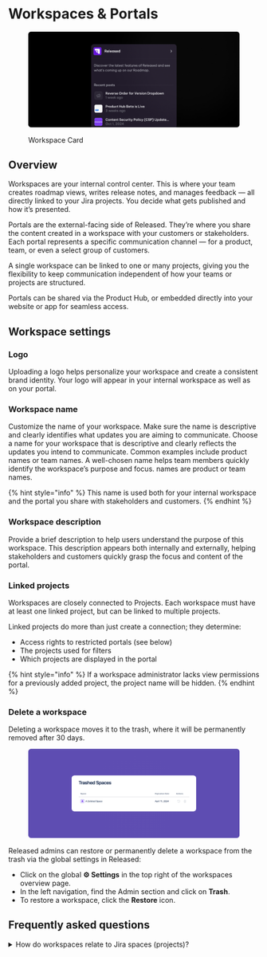 # Workspaces & Portals

<figure><img src="../../.gitbook/assets/Portals - Overview.png" alt=""><figcaption><p>Workspace Card</p></figcaption></figure>

## Overview

Workspaces are your internal control center. This is where your team creates roadmap views, writes release notes, and manages feedback — all directly linked to your Jira projects. You decide what gets published and how it’s presented.

Portals are the external-facing side of Released. They’re where you share the content created in a workspace with your customers or stakeholders. Each portal represents a specific communication channel — for a product, team, or even a select group of customers.

A single workspace can be linked to one or many projects, giving you the flexibility to keep communication independent of how your teams or projects are structured.

Portals can be shared via the Product Hub, or embedded directly into your website or app for seamless access.

## Workspace settings

### Logo

Uploading a logo helps personalize your workspace and create a consistent brand identity. Your logo will appear in your internal workspace as well as on your portal.

### Workspace name

Customize the name of your workspace. Make sure the name is descriptive and clearly identifies what updates you are aiming to communicate. Choose a name for your workspace that is descriptive and clearly reflects the updates you intend to communicate. Common examples include product names or team names. A well-chosen name helps team members quickly identify the workspace’s purpose and focus. names are product or team names.&#x20;

{% hint style="info" %}
This name is used both for your internal workspace and the portal you share with stakeholders and customers.
{% endhint %}

### Workspace description

Provide a brief description to help users understand the purpose of this workspace. This description appears both internally and externally, helping stakeholders and customers quickly grasp the focus and content of the portal.

### Linked projects

Workspaces are closely connected to Projects. Each workspace must have at least one linked project, but can be linked to multiple projects.

Linked projects do more than just create a connection; they determine:

* Access rights to restricted portals (see below)
* The projects used for filters
* Which projects are displayed in the portal

{% hint style="info" %}
If a workspace administrator lacks view permissions for a previously added project, the project name will be hidden.
{% endhint %}

### Delete a workspace

Deleting a workspace moves it to the trash, where it will be permanently removed after 30 days.

<figure><img src="../../.gitbook/assets/Trash - Header.png" alt=""><figcaption></figcaption></figure>

Released admins can restore or permanently delete a workspace from the trash via the global settings in Released:&#x20;

* Click on the global **⚙ Settings**  in the top right of the workspaces overview page.
* In the left navigation, find the Admin section and click on **Trash**.
* To restore a workspace, click the **Restore** icon.

## Frequently asked questions

<details>

<summary>How do workspaces relate to Jira spaces (projects)?</summary>

A workspace in Released can be linked to one or multiple Jira projects. This gives you the flexibility to organize your teams and internal structure however you like — without exposing that setup to your customers. Your stakeholders see a clean, curated view, while your team works directly from Jira.

{% hint style="info" %}
**Example:**&#x20;

A product consists of 3 teams, each working in their own project.&#x20;

A workspace enables you to connect to all 3 projects and create a single changelog to communicate updates across all teams.&#x20;

Additionally, each team can have their own workspace to communicate progress internally via their team's changelog and roadmap.&#x20;
{% endhint %}

</details>
